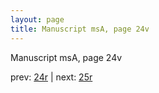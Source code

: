 ```yaml
---
layout: page
title: Manuscript msA, page 24v
---
```


Manuscript msA, page 24v

prev:  [24r](../24r) | next:  [25r](../25r)